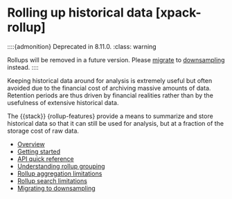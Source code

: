 # Rolling up historical data [xpack-rollup]

::::{admonition} Deprecated in 8.11.0.
:class: warning

Rollups will be removed in a future version. Please [migrate](../../../manage-data/lifecycle/rollup/migrating-from-rollup-to-downsampling.md) to [downsampling](../../../manage-data/data-store/index-types/downsampling-time-series-data-stream.md) instead.
::::


Keeping historical data around for analysis is extremely useful but often avoided due to the financial cost of archiving massive amounts of data. Retention periods are thus driven by financial realities rather than by the usefulness of extensive historical data.

The {{stack}} {rollup-features} provide a means to summarize and store historical data so that it can still be used for analysis, but at a fraction of the storage cost of raw data.

* [Overview](../../../manage-data/lifecycle/rollup.md)
* [Getting started](../../../manage-data/lifecycle/rollup/getting-started-with-rollups.md)
* [API quick reference](https://www.elastic.co/guide/en/elasticsearch/reference/current/rollup-api-quickref.html)
* [Understanding rollup grouping](../../../manage-data/lifecycle/rollup/understanding-groups.md)
* [Rollup aggregation limitations](../../../manage-data/lifecycle/rollup/rollup-aggregation-limitations.md)
* [Rollup search limitations](../../../manage-data/lifecycle/rollup/rollup-search-limitations.md)
* [Migrating to downsampling](../../../manage-data/lifecycle/rollup/migrating-from-rollup-to-downsampling.md)








